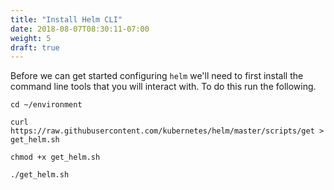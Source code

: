 ```yaml
---
title: "Install Helm CLI"
date: 2018-08-07T08:30:11-07:00
weight: 5
draft: true
---
```


Before we can get started configuring `helm` we'll need to first install the
command line tools that you will interact with. To do this run the following.

```
cd ~/environment

curl https://raw.githubusercontent.com/kubernetes/helm/master/scripts/get > get_helm.sh

chmod +x get_helm.sh

./get_helm.sh
```
